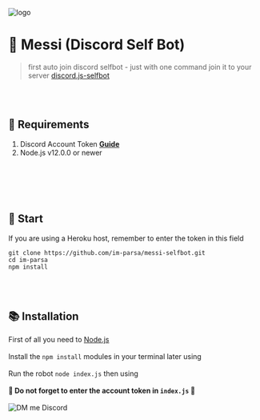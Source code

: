 ![logo](https://cdn.discordapp.com/attachments/776425421968244768/868961378885574776/000_9EK9HK2028129.png)

# 🤖 Messi (Discord Self Bot)
> first auto join discord selfbot - just with one command join it to your server [discord.js-selfbot](https://www.npmjs.com/package/discord.js-selfbot)

<br><br>

## 🔧 Requirements
1. Discord Account Token **[Guide](https://discordjs.guide/preparations/setting-up-a-bot-application.html#creating-your-bot)**
2. Node.js v12.0.0 or newer

<br><br>
<br><br>

## 🚀 Start

If you are using a Heroku host, remember to enter the token in this field

```
git clone https://github.com/im-parsa/messi-selfbot.git
cd im-parsa
npm install
```
<br><br>

## 📚 Installation

First of all you need to <a href="https://nodejs.org/en/"> Node.js </a>
<br> <br>
Install the `npm install` modules in your terminal later using
<br> <br>
Run the robot `node index.js` then using
<br> <br>
**🔴 Do not forget to enter the account token in `index.js` 🔴**
<br> <br>
![DM me Discord](https://discord.c99.nl/widget/theme-1/488958506280550402.png)
